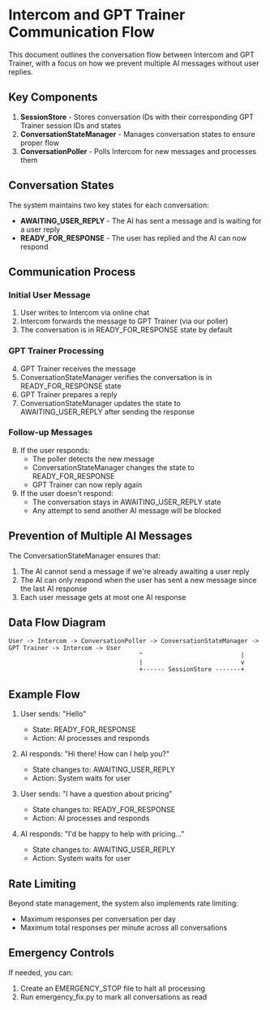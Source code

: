 # Intercom and GPT Trainer Communication Flow

This document outlines the conversation flow between Intercom and GPT Trainer, with a focus on how we prevent multiple AI messages without user replies.

## Key Components

1. **SessionStore** - Stores conversation IDs with their corresponding GPT Trainer session IDs and states
2. **ConversationStateManager** - Manages conversation states to ensure proper flow
3. **ConversationPoller** - Polls Intercom for new messages and processes them

## Conversation States

The system maintains two key states for each conversation:

- **AWAITING_USER_REPLY** - The AI has sent a message and is waiting for a user reply
- **READY_FOR_RESPONSE** - The user has replied and the AI can now respond

## Communication Process

### Initial User Message
1. User writes to Intercom via online chat
2. Intercom forwards the message to GPT Trainer (via our poller)
3. The conversation is in READY_FOR_RESPONSE state by default

### GPT Trainer Processing
4. GPT Trainer receives the message
5. ConversationStateManager verifies the conversation is in READY_FOR_RESPONSE state
6. GPT Trainer prepares a reply
7. ConversationStateManager updates the state to AWAITING_USER_REPLY after sending the response

### Follow-up Messages
8. If the user responds:
   - The poller detects the new message
   - ConversationStateManager changes the state to READY_FOR_RESPONSE
   - GPT Trainer can now reply again
9. If the user doesn't respond:
   - The conversation stays in AWAITING_USER_REPLY state
   - Any attempt to send another AI message will be blocked

## Prevention of Multiple AI Messages

The ConversationStateManager ensures that:
1. The AI cannot send a message if we're already awaiting a user reply
2. The AI can only respond when the user has sent a new message since the last AI response
3. Each user message gets at most one AI response

## Data Flow Diagram

```
User -> Intercom -> ConversationPoller -> ConversationStateManager -> GPT Trainer -> Intercom -> User
                                    ^                           |
                                    |                           v
                                    +------ SessionStore -------+
```

## Example Flow

1. User sends: "Hello"
   - State: READY_FOR_RESPONSE
   - Action: AI processes and responds

2. AI responds: "Hi there! How can I help you?"
   - State changes to: AWAITING_USER_REPLY
   - Action: System waits for user

3. User sends: "I have a question about pricing"
   - State changes to: READY_FOR_RESPONSE
   - Action: AI processes and responds

4. AI responds: "I'd be happy to help with pricing..."
   - State changes to: AWAITING_USER_REPLY
   - Action: System waits for user

## Rate Limiting

Beyond state management, the system also implements rate limiting:
- Maximum responses per conversation per day
- Maximum total responses per minute across all conversations

## Emergency Controls

If needed, you can:
1. Create an EMERGENCY_STOP file to halt all processing
2. Run emergency_fix.py to mark all conversations as read 

